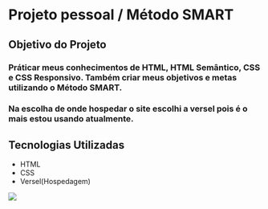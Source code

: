 # Projeto pessoal / Método SMART

## Objetivo do Projeto

### Práticar meus conhecimentos de HTML, HTML Semântico, CSS e CSS Responsivo. Também criar meus objetivos e metas utilizando o Método SMART.
### Na escolha de onde hospedar o site escolhi a versel pois é o mais estou usando atualmente.
 
## Tecnologias Utilizadas 
- HTML
- CSS 
- Versel(Hospedagem)

<img src=https://github.com/user-attachments/assets/716cba4c-6050-4687-9c91-6d47995c3ae0/>
